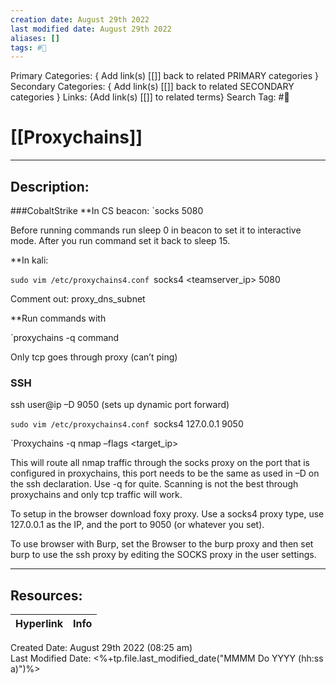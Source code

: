 ```yaml
---
creation date: August 29th 2022
last modified date: August 29th 2022
aliases: []
tags: #📕
---
```


Primary Categories: { Add link(s) [[]] back to related PRIMARY categories }
Secondary Categories:  { Add link(s) [[]] back to related SECONDARY categories }
Links: {Add link(s) [[]] to related terms}
Search Tag: #📕  

# [[Proxychains]]  
___

## Description:  

###CobaltStrike
**In CS beacon:
`socks 5080
 
Before running commands run sleep 0 in beacon to set it to interactive mode. After you run command set it back to sleep 15.

**In kali:

`sudo vim /etc/proxychains4.conf
`socks4 <teamserver_ip> 5080

Comment out: proxy_dns_subnet

**Run commands with

`proxychains -q command

Only tcp goes through proxy (can’t ping)

### SSH

ssh user@ip –D 9050     (sets up dynamic port forward)

`sudo vim /etc/proxychains4.conf
`socks4 127.0.0.1 9050

`Proxychains -q nmap –flags <target_ip> 

This will route all nmap traffic through the socks proxy on the port that is configured in proxychains, this port needs to be the same as used in –D <port> on the ssh declaration. Use -q for quite. Scanning is not the best through proxychains and only tcp traffic will work.

To setup in the browser download foxy proxy. Use a socks4 proxy type, use 127.0.0.1 as the IP, and the port to 9050 (or whatever you set).

To use browser with Burp, set the Browser to the burp proxy and then set burp to use the ssh proxy by editing the SOCKS proxy in the user settings.



___

## Resources:

| Hyperlink | Info |
| --------- | ---- |


Created Date: August 29th 2022 (08:25 am)  
Last Modified Date: <%+tp.file.last_modified_date("MMMM Do YYYY (hh:ss a)")%>
